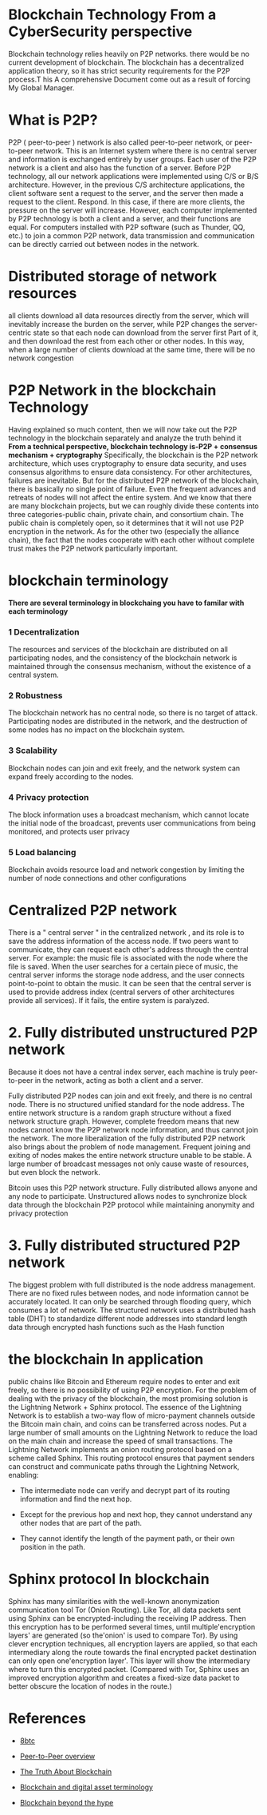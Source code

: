 # Blockchain Technology From a CyberSecurity perspective
Blockchain technology relies heavily on P2P networks. there would be no current development of blockchain. The blockchain has a decentralized application theory, so it has strict security requirements for the P2P process.T his A comprehensive Document come out as a result of forcing My Global Manager.

# What is P2P?
P2P ( peer-to-peer ) network is also called peer-to-peer network, or peer-to-peer network. This is an Internet system where there is no central server and information is exchanged entirely by user groups. Each user of the P2P network is a client and also has the function of a server. Before P2P technology, all our network applications were implemented using C/S or B/S architecture. However, in the previous C/S architecture applications, the client software sent a request to the server, and the server then made a request to the client. Respond. In this case, if there are more clients, the pressure on the server will increase. However, each computer implemented by P2P technology is both a client and a server, and their functions are equal. For computers installed with P2P software (such as Thunder, QQ, etc.) to join a common P2P network, data transmission and communication can be directly carried out between nodes in the network.


# Distributed storage of network resources

all clients download all data resources directly from the server, which will inevitably increase the burden on the server, while P2P changes the server-centric state so that each node can download from the server first Part of it, and then download the rest from each other or other nodes. In this way, when a large number of clients download at the same time, there will be no network congestion

# P2P Network in the blockchain Technology
Having explained so much content, then we will now take out the P2P technology in the blockchain separately and analyze the truth behind it
**From a technical perspective, blockchain technology is-P2P + consensus mechanism + cryptography** Specifically, the blockchain is the P2P network architecture, which uses cryptography to ensure data security, and uses consensus algorithms to ensure data consistency. For other architectures, failures are inevitable. But for the distributed P2P network of the blockchain, there is basically no single point of failure. Even the frequent advances and retreats of nodes will not affect the entire system.
And we know that there are many blockchain projects, but we can roughly divide these contents into three categories-public chain, private chain, and consortium chain. The public chain is completely open, so it determines that it will not use P2P encryption in the network. As for the other two (especially the alliance chain), the fact that the nodes cooperate with each other without complete trust makes the P2P network particularly important.

# blockchain terminology 
**There are several terminology in blockchaing you have to familar with each terminology**
### 1  Decentralization

The resources and services of the blockchain are distributed on all participating nodes, and the consistency of the blockchain network is maintained through the consensus mechanism, without the existence of a central system.


### 2 Robustness

The blockchain network has no central node, so there is no target of attack. Participating nodes are distributed in the network, and the destruction of some nodes has no impact on the blockchain system.


### 3 Scalability

Blockchain nodes can join and exit freely, and the network system can expand freely according to the nodes.


### 4 Privacy protection

The block information uses a broadcast mechanism, which cannot locate the initial node of the broadcast, prevents user communications from being monitored, and protects user privacy


### 5 Load balancing

Blockchain avoids resource load and network congestion by limiting the number of node connections and other configurations


# Centralized P2P network
There is a " central server " in the centralized network , and its role is to save the address information of the access node. If two peers want to communicate, they can request each other's address through the central server. For example:
the music file is associated with the node where the file is saved. When the user searches for a certain piece of music, the central server informs the storage node address, and the user connects point-to-point to obtain the music. It can be seen that the central server is used to provide address index (central servers of other architectures provide all services). If it fails, the entire system is paralyzed.


# 2. Fully distributed unstructured P2P network
Because it does not have a central index server, each machine is truly peer-to-peer in the network, acting as both a client and a server.

Fully distributed P2P nodes can join and exit freely, and there is no central node. There is no structured unified standard for the node address. The entire network structure is a random graph structure without a fixed network structure graph. However, complete freedom means that new nodes cannot know the P2P network node information, and thus cannot join the network. The more liberalization of the fully distributed P2P network also brings about the problem of node management. Frequent joining and exiting of nodes makes the entire network structure unable to be stable. A large number of broadcast messages not only cause waste of resources, but even block the network.

Bitcoin uses this P2P network structure. Fully distributed allows anyone and any node to participate. Unstructured allows nodes to synchronize block data through the blockchain P2P protocol while maintaining anonymity and privacy protection

# 3. Fully distributed structured P2P network
The biggest problem with full distributed is the node address management. There are no fixed rules between nodes, and node information cannot be accurately located. It can only be searched through flooding query, which consumes a lot of network. The structured network uses a distributed hash table (DHT) to standardize different node addresses into standard length data through encrypted hash functions such as the Hash function


# the blockchain In application 

public chains like Bitcoin and Ethereum require nodes to enter and exit freely, so there is no possibility of using P2P encryption.
For the problem of dealing with the privacy of the blockchain, the most promising solution is the Lightning Network + Sphinx protocol.
The essence of the Lightning Network is to establish a two-way flow of micro-payment channels outside the Bitcoin main chain, and coins can be transferred across nodes. Put a large number of small amounts on the Lightning Network to reduce the load on the main chain and increase the speed of small transactions.
The Lightning Network implements an onion routing protocol based on a scheme called Sphinx.
This routing protocol ensures that payment senders can construct and communicate paths through the Lightning Network, enabling:

* The intermediate node can verify and decrypt part of its routing information and find the next hop.

* Except for the previous hop and next hop, they cannot understand any other nodes that are part of the path.

* They cannot identify the length of the payment path, or their own position in the path.
# Sphinx protocol In blockchain
Sphinx has many similarities with the well-known anonymization communication tool Tor (Onion Routing). Like Tor, all data packets sent using Sphinx can be encrypted-including the receiving IP address. Then this encryption has to be performed several times, until multiple'encryption layers' are generated (so the'onion' is used to compare Tor).
By using clever encryption techniques, all encryption layers are applied, so that each intermediary along the route towards the final encrypted packet destination can only open one'encryption layer'. This layer will show the intermediary where to turn this encrypted packet. (Compared with Tor, Sphinx uses an improved encryption algorithm and creates a fixed-size data packet to better obscure the location of nodes in the route.)

# References
* [8btc](https://www.8btc.com/article/113116)

* [Peer-to-Peer overview](http://www.intsci.ac.cn/users/luojw/P2P/ch02.html)

* [The Truth About Blockchain](https://hbr.org/2017/01/the-truth-about-blockchain)

* [Blockchain and digital asset terminology](https://rsmus.com/what-we-do/services/blockchain-consulting/blockchain-and-digital-asset-terminology.html)

* [Blockchain beyond the hype](https://www.mckinsey.com/business-functions/mckinsey-digital/our-insights/blockchain-beyond-the-hype-what-is-the-strategic-business-value#)


